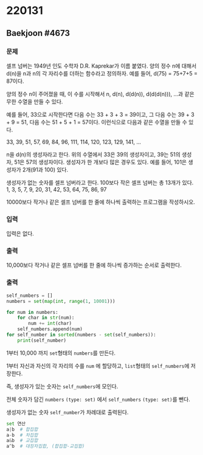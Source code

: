 # 220131



## Baekjoon \#4673



### 문제

셀프 넘버는 1949년 인도 수학자 D.R. Kaprekar가 이름 붙였다. 양의 정수 n에 대해서 d(n)을 n과 n의 각 자리수를 더하는 함수라고 정의하자. 예를 들어, d(75) = 75+7+5 = 87이다.

양의 정수 n이 주어졌을 때, 이 수를 시작해서 n, d(n), d(d(n)), d(d(d(n))), ...과 같은 무한 수열을 만들 수 있다. 

예를 들어, 33으로 시작한다면 다음 수는 33 + 3 + 3 = 39이고, 그 다음 수는 39 + 3 + 9 = 51, 다음 수는 51 + 5 + 1 = 57이다. 이런식으로 다음과 같은 수열을 만들 수 있다.

33, 39, 51, 57, 69, 84, 96, 111, 114, 120, 123, 129, 141, ...

n을 d(n)의 생성자라고 한다. 위의 수열에서 33은 39의 생성자이고, 39는 51의 생성자, 51은 57의 생성자이다. 생성자가 한 개보다 많은 경우도 있다. 예를 들어, 101은 생성자가 2개(91과 100) 있다. 

생성자가 없는 숫자를 셀프 넘버라고 한다. 100보다 작은 셀프 넘버는 총 13개가 있다. 1, 3, 5, 7, 9, 20, 31, 42, 53, 64, 75, 86, 97

10000보다 작거나 같은 셀프 넘버를 한 줄에 하나씩 출력하는 프로그램을 작성하시오.



### 입력

입력은 없다.



### 출력

10,000보다 작거나 같은 셀프 넘버를 한 줄에 하나씩 증가하는 순서로 출력한다.



### 출력

```python
self_numbers = []
numbers = set(map(int, range(1, 10001)))

for num in numbers:
    for char in str(num):
        num += int(char)
    self_numbers.append(num)
for self_number in sorted(numbers - set(self_numbers)):
    print(self_number)
```



1부터 10,000 까지 `set`형태의 `numbers`를 만든다.

1부터 자신과 자신의 각 자리의 수를 `num` 에 할당하고, `list`형태의 `self_numbers`에 저장한다.

즉, 생성자가 있는 숫자는 `self_numbers`에 모인다.

전체 숫자가 담긴 `numbers` `(type: set)` 에서 `self_numbers` `(type: set)`를 뺀다.

생성자가 없는 숫자 `self_number`가 차례대로 출력된다.



```python
set 연산
a|b  # 합집합
a-b  # 차집합
a&b  # 교집합
a^b  # 대칭차집합, (합집합-교집합)
```

